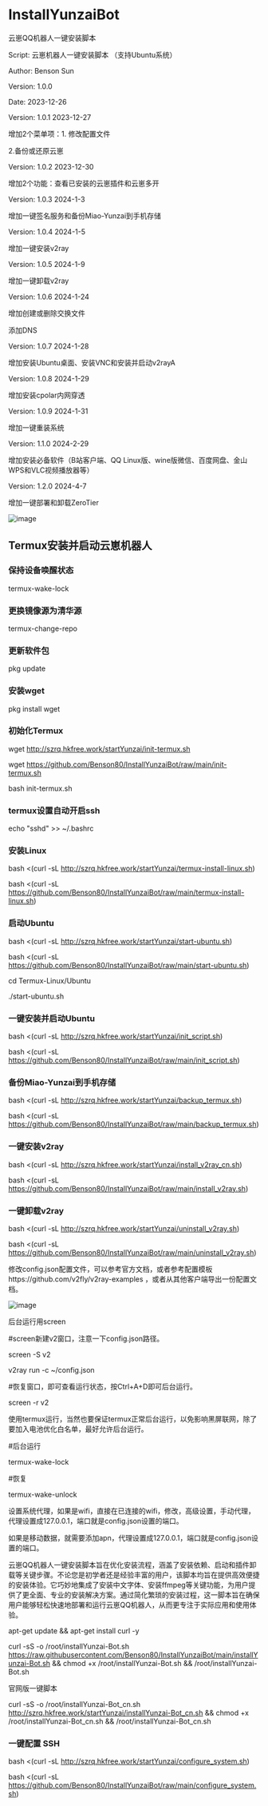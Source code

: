 # InstallYunzaiBot
云崽QQ机器人一键安装脚本

Script: 云崽机器人一键安装脚本 （支持Ubuntu系统）

Author: Benson Sun

Version: 1.0.0

Date: 2023-12-26

Version: 1.0.1  2023-12-27

增加2个菜单项：1. 修改配置文件

2.备份或还原云崽

Version: 1.0.2  2023-12-30

增加2个功能：查看已安装的云崽插件和云崽多开

Version: 1.0.3 2024-1-3

增加一键签名服务和备份Miao-Yunzai到手机存储

Version: 1.0.4 2024-1-5

增加一键安装v2ray

Version: 1.0.5 2024-1-9

增加一键卸载v2ray

Version: 1.0.6 2024-1-24

增加创建或删除交换文件

添加DNS

Version: 1.0.7 2024-1-28

增加安装Ubuntu桌面、安装VNC和安装并启动v2rayA

Version: 1.0.8 2024-1-29

增加安装cpolar内网穿透

Version: 1.0.9 2024-1-31

增加一键重装系统

Version: 1.1.0 2024-2-29

增加安装必备软件（B站客户端、QQ Linux版、wine版微信、百度网盘、金山WPS和VLC视频播放器等）

Version: 1.2.0 2024-4-7

增加一键部署和卸载ZeroTier

![image](https://github.com/Benson80/InstallYunzaiBot/assets/81787444/2983b496-db86-4afd-870c-da8cb15c06c2)
## Termux安装并启动云崽机器人
### 保持设备唤醒状态
termux-wake-lock
### 更换镜像源为清华源
termux-change-repo
### 更新软件包
pkg update
### 安装wget
pkg install wget
### 初始化Termux
wget http://szrq.hkfree.work/startYunzai/init-termux.sh

wget https://github.com/Benson80/InstallYunzaiBot/raw/main/init-termux.sh

bash init-termux.sh
### termux设置自动开启ssh
echo "sshd" >> ~/.bashrc
### 安装Linux
bash <(curl -sL http://szrq.hkfree.work/startYunzai/termux-install-linux.sh)

bash <(curl -sL https://github.com/Benson80/InstallYunzaiBot/raw/main/termux-install-linux.sh)
### 启动Ubuntu
bash <(curl -sL http://szrq.hkfree.work/startYunzai/start-ubuntu.sh)

bash <(curl -sL https://github.com/Benson80/InstallYunzaiBot/raw/main/start-ubuntu.sh)

cd Termux-Linux/Ubuntu

./start-ubuntu.sh
### 一键安装并启动Ubuntu
bash <(curl -sL http://szrq.hkfree.work/startYunzai/init_script.sh)

bash <(curl -sL https://github.com/Benson80/InstallYunzaiBot/raw/main/init_script.sh)
### 备份Miao-Yunzai到手机存储
bash <(curl -sL http://szrq.hkfree.work/startYunzai/backup_termux.sh)

bash <(curl -sL https://github.com/Benson80/InstallYunzaiBot/raw/main/backup_termux.sh)
### 一键安装v2ray
bash <(curl -sL http://szrq.hkfree.work/startYunzai/install_v2ray_cn.sh)

bash <(curl -sL https://github.com/Benson80/InstallYunzaiBot/raw/main/install_v2ray.sh)
### 一键卸载v2ray
bash <(curl -sL http://szrq.hkfree.work/startYunzai/uninstall_v2ray.sh)

bash <(curl -sL https://github.com/Benson80/InstallYunzaiBot/raw/main/uninstall_v2ray.sh)

修改config.json配置文件，可以参考官方文档，或者参考配置模板https://github.com/v2fly/v2ray-examples ，或者从其他客户端导出一份配置文档。

![image](https://github.com/Benson80/InstallYunzaiBot/assets/81787444/8ed99010-73ea-44f1-a520-390a3d05d8e7)

后台运行用screen

#screen新建v2窗口，注意一下config.json路径。

screen -S v2

v2ray run -c ~/config.json

#恢复窗口，即可查看运行状态，按Ctrl+A+D即可后台运行。

screen -r v2

使用termux运行，当然也要保证termux正常后台运行，以免影响黑屏联网，除了要加入电池优化白名单，最好允许后台运行。

#后台运行

termux-wake-lock

#恢复

termux-wake-unlock

设置系统代理，如果是wifi，直接在已连接的wifi，修改，高级设置，手动代理，代理设置成127.0.0.1，端口就是config.json设置的端口。

如果是移动数据，就需要添加apn，代理设置成127.0.0.1，端口就是config.json设置的端口。

云崽QQ机器人一键安装脚本旨在优化安装流程，涵盖了安装依赖、启动和插件卸载等关键步骤。不论您是初学者还是经验丰富的用户，该脚本均旨在提供高效便捷的安装体验。它巧妙地集成了安装中文字体、安装ffmpeg等关键功能，为用户提供了更全面、专业的安装解决方案。通过简化繁琐的安装过程，这一脚本旨在确保用户能够轻松快速地部署和运行云崽QQ机器人，从而更专注于实际应用和使用体验。

apt-get update && apt-get install curl -y

curl -sS -o /root/installYunzai-Bot.sh https://raw.githubusercontent.com/Benson80/InstallYunzaiBot/main/installYunzai-Bot.sh && chmod +x /root/installYunzai-Bot.sh && /root/installYunzai-Bot.sh

官网版一键脚本

curl -sS -o /root/installYunzai-Bot_cn.sh http://szrq.hkfree.work/startYunzai/installYunzai-Bot_cn.sh && chmod +x /root/installYunzai-Bot_cn.sh && /root/installYunzai-Bot_cn.sh
### 一键配置 SSH
bash <(curl -sL http://szrq.hkfree.work/startYunzai/configure_system.sh)

bash <(curl -sL https://github.com/Benson80/InstallYunzaiBot/raw/main/configure_system.sh)

